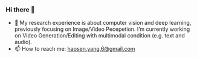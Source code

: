 ### Hi there 👋

- 🔭 My research experience is about computer vision and deep learning, previously focusing on Image/Video Pecepetion. I’m currently working on Video Generation/Editing with multimodal condition (e.g. text and audio).
- 📫 How to reach me: haosen.yang.6@gmail.com
